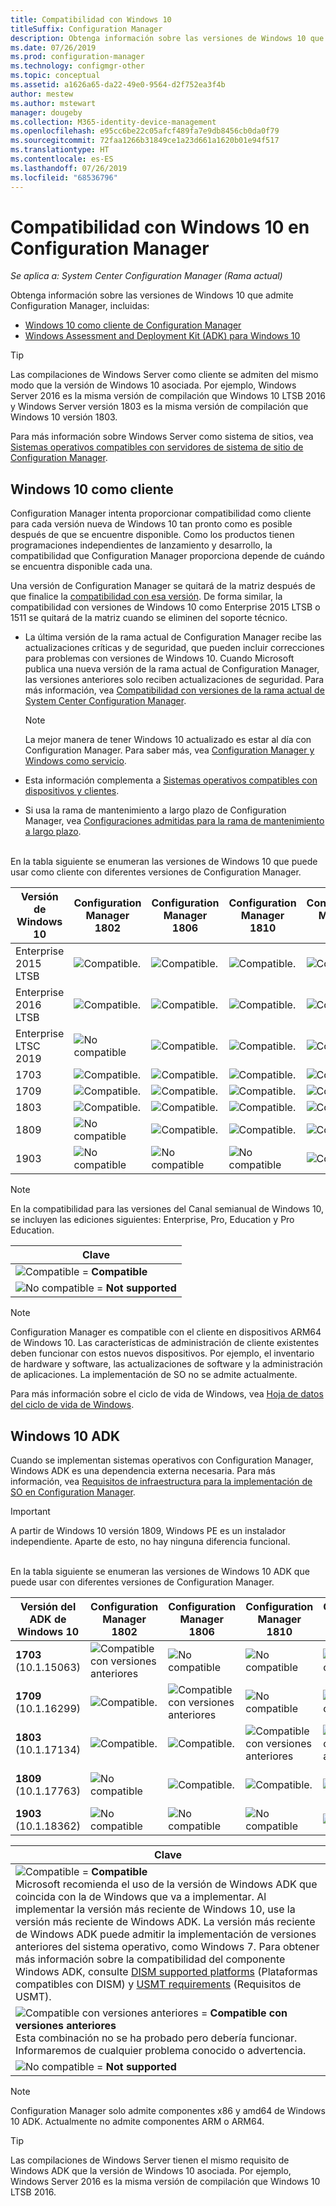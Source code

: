 ```yaml
---
title: Compatibilidad con Windows 10
titleSuffix: Configuration Manager
description: Obtenga información sobre las versiones de Windows 10 que se admiten como clientes o para OSD con System Center Configuration Manager.
ms.date: 07/26/2019
ms.prod: configuration-manager
ms.technology: configmgr-other
ms.topic: conceptual
ms.assetid: a1626a65-da22-49e0-9564-d2f752ea3f4b
author: mestew
ms.author: mstewart
manager: dougeby
ms.collection: M365-identity-device-management
ms.openlocfilehash: e95cc6be22c05afcf489fa7e9db8456cb0da0f79
ms.sourcegitcommit: 72faa1266b31849ce1a23d661a1620b01e94f517
ms.translationtype: HT
ms.contentlocale: es-ES
ms.lasthandoff: 07/26/2019
ms.locfileid: "68536796"
---
```

# <a name="support-for-windows-10-in-configuration-manager"></a>Compatibilidad con Windows 10 en Configuration Manager  

*Se aplica a: System Center Configuration Manager (Rama actual)*

Obtenga información sobre las versiones de Windows 10 que admite Configuration Manager, incluidas:

- [Windows 10 como cliente de Configuration Manager](#windows-10-as-a-client)
- [Windows Assessment and Deployment Kit (ADK) para Windows 10](#windows-10-adk)

> [!Tip]
> Las compilaciones de Windows Server como cliente se admiten del mismo modo que la versión de Windows 10 asociada. Por ejemplo, Windows Server 2016 es la misma versión de compilación que Windows 10 LTSB 2016 y Windows Server versión 1803 es la misma versión de compilación que Windows 10 versión 1803.
>
> Para más información sobre Windows Server como sistema de sitios, vea [Sistemas operativos compatibles con servidores de sistema de sitio de Configuration Manager](/sccm/core/plan-design/configs/supported-operating-systems-for-site-system-servers#bkmk_core).


## <a name="windows-10-as-a-client"></a>Windows 10 como cliente

Configuration Manager intenta proporcionar compatibilidad como cliente para cada versión nueva de Windows 10 tan pronto como es posible después de que se encuentre disponible. Como los productos tienen programaciones independientes de lanzamiento y desarrollo, la compatibilidad que Configuration Manager proporciona depende de cuándo se encuentra disponible cada una.

Una versión de Configuration Manager se quitará de la matriz después de que finalice la [compatibilidad con esa versión](/sccm/core/servers/manage/current-branch-versions-supported). De forma similar, la compatibilidad con versiones de Windows 10 como Enterprise 2015 LTSB o 1511 se quitará de la matriz cuando se eliminen del soporte técnico.

- La última versión de la rama actual de Configuration Manager recibe las actualizaciones críticas y de seguridad, que pueden incluir correcciones para problemas con versiones de Windows 10. Cuando Microsoft publica una nueva versión de la rama actual de Configuration Manager, las versiones anteriores solo reciben actualizaciones de seguridad. Para más información, vea [Compatibilidad con versiones de la rama actual de System Center Configuration Manager](/sccm/core/servers/manage/current-branch-versions-supported).  

    > [!Note]  
    > La mejor manera de tener Windows 10 actualizado es estar al día con Configuration Manager. Para saber más, vea [Configuration Manager y Windows como servicio](/sccm/core/understand/configuration-manager-and-windows-as-service).  

- Esta información complementa a [Sistemas operativos compatibles con dispositivos y clientes](/sccm/core/plan-design/configs/supported-operating-systems-for-clients-and-devices).  

- Si usa la rama de mantenimiento a largo plazo de Configuration Manager, vea [Configuraciones admitidas para la rama de mantenimiento a largo plazo](/sccm/core/understand/supported-configurations-for-ltsb).  

<br/>
En la tabla siguiente se enumeran las versiones de Windows 10 que puede usar como cliente con diferentes versiones de Configuration Manager.

| Versión de Windows 10 | Configuration Manager 1802 | Configuration Manager 1806 | Configuration Manager 1810 | Configuration Manager 1902 | Configuration Manager 1906 |
|---------------------|-----|-----|-----|-----|-----|
| Enterprise 2015 LTSB <!--10/14/2025-->   | ![Compatible.](media/green_check.png) | ![Compatible.](media/green_check.png) | ![Compatible.](media/green_check.png) | ![Compatible.](media/green_check.png) | ![Compatible.](media/green_check.png) |
| Enterprise 2016 LTSB <!--10/13/2026-->   | ![Compatible.](media/green_check.png) | ![Compatible.](media/green_check.png) | ![Compatible.](media/green_check.png) | ![Compatible.](media/green_check.png) | ![Compatible.](media/green_check.png) |
| Enterprise LTSC 2019 <!--01/09/2029-->   | ![No compatible](media/Red_X.png)   | ![Compatible.](media/green_check.png) | ![Compatible.](media/green_check.png) | ![Compatible.](media/green_check.png) | ![Compatible.](media/green_check.png) |
| 1703   <!--10/08/2019-->   | ![Compatible.](media/green_check.png) | ![Compatible.](media/green_check.png) | ![Compatible.](media/green_check.png) | ![Compatible.](media/green_check.png) | ![Compatible.](media/green_check.png) |
| 1709   <!--04/14/2020-->   | ![Compatible.](media/green_check.png) | ![Compatible.](media/green_check.png) | ![Compatible.](media/green_check.png) | ![Compatible.](media/green_check.png) | ![Compatible.](media/green_check.png) |
| 1803   <!--11/10/2020-->   | ![Compatible.](media/green_check.png) | ![Compatible.](media/green_check.png) | ![Compatible.](media/green_check.png) | ![Compatible.](media/green_check.png) | ![Compatible.](media/green_check.png) |
| 1809   <!--05/11/2021-->   | ![No compatible](media/Red_X.png) | ![Compatible.](media/green_check.png) | ![Compatible.](media/green_check.png) | ![Compatible.](media/green_check.png) | ![Compatible.](media/green_check.png) |
| 1903   <!--TBD-->   | ![No compatible](media/Red_X.png) | ![No compatible](media/Red_X.png) | ![No compatible](media/Red_X.png) | ![Compatible.](media/green_check.png) | ![Compatible.](media/green_check.png) |

<!-- lifecycle reference: https://support.microsoft.com/help/13853/windows-lifecycle-fact-sheet -->

> [!Note]  
> En la compatibilidad para las versiones del Canal semianual de Windows 10, se incluyen las ediciones siguientes: Enterprise, Pro, Education y Pro Education.  

| Clave |
|--|
| ![Compatible](media/green_check.png) = **Compatible**  |
| ![No compatible](media/Red_X.png) = **Not supported** |

> [!NOTE]  
> Configuration Manager es compatible con el cliente en dispositivos ARM64 de Windows 10. Las características de administración de cliente existentes deben funcionar con estos nuevos dispositivos. Por ejemplo, el inventario de hardware y software, las actualizaciones de software y la administración de aplicaciones. La implementación de SO no se admite actualmente. <!-- 1353704 -->

Para más información sobre el ciclo de vida de Windows, vea [Hoja de datos del ciclo de vida de Windows](https://support.microsoft.com/help/13853/windows-lifecycle-fact-sheet).


## <a name="windows-10-adk"></a>Windows 10 ADK

Cuando se implementan sistemas operativos con Configuration Manager, Windows ADK es una dependencia externa necesaria. Para más información, vea [Requisitos de infraestructura para la implementación de SO en Configuration Manager](/sccm/osd/plan-design/infrastructure-requirements-for-operating-system-deployment#windows-adk-for-windows-10).

> [!Important]  
> A partir de Windows 10 versión 1809, Windows PE es un instalador independiente. Aparte de esto, no hay ninguna diferencia funcional.

<br/>
En la tabla siguiente se enumeran las versiones de Windows 10 ADK que puede usar con diferentes versiones de Configuration Manager.

| Versión del ADK de Windows 10  | Configuration Manager 1802 | Configuration Manager 1806 | Configuration Manager 1810 | Configuration Manager 1902 | Configuration Manager 1906 |
|--------------------|-----|-----|-----|-----|-----|
| **1703**<br>(10.1.15063) | ![Compatible con versiones anteriores](media/blue_compat.png) | ![No compatible](media/Red_X.png) | ![No compatible](media/Red_X.png) | ![No compatible](media/Red_X.png) | ![No compatible](media/Red_X.png) |
| **1709**<br>(10.1.16299) | ![Compatible.](media/green_check.png) | ![Compatible con versiones anteriores](media/blue_compat.png) | ![No compatible](media/Red_X.png)   | ![No compatible](media/Red_X.png) | ![No compatible](media/Red_X.png) |
| **1803**<br>(10.1.17134) | ![Compatible.](media/green_check.png) | ![Compatible.](media/green_check.png) | ![Compatible con versiones anteriores](media/blue_compat.png) | ![Compatible con versiones anteriores](media/blue_compat.png) | ![No compatible](media/Red_X.png) |
| **1809**<br>(10.1.17763) | ![No compatible](media/Red_X.png) | ![Compatible.](media/green_check.png) | ![Compatible.](media/green_check.png) | ![Compatible.](media/green_check.png) | ![Compatible con versiones anteriores](media/blue_compat.png) |
| **1903**<br>(10.1.18362) | ![No compatible](media/Red_X.png) | ![No compatible](media/Red_X.png) | ![No compatible](media/Red_X.png) | ![Compatible.](media/green_check.png) | ![Compatible.](media/green_check.png) |

|Clave|
|--|
| ![Compatible](media/green_check.png) = **Compatible** <br/> Microsoft recomienda el uso de la versión de Windows ADK que coincida con la de Windows que va a implementar. Al implementar la versión más reciente de Windows 10, use la versión más reciente de Windows ADK. La versión más reciente de Windows ADK puede admitir la implementación de versiones anteriores del sistema operativo, como Windows 7.<!-- SCCMDocs issue 1229 --> Para obtener más información sobre la compatibilidad del componente Windows ADK, consulte [DISM supported platforms](https://docs.microsoft.com/windows-hardware/manufacture/desktop/dism-supported-platforms) (Plataformas compatibles con DISM) y [USMT requirements](https://docs.microsoft.com/windows/deployment/usmt/usmt-requirements#bkmk-1) (Requisitos de USMT). |
| ![Compatible con versiones anteriores](media/blue_compat.png)  = **Compatible con versiones anteriores** <br/> Esta combinación no se ha probado pero debería funcionar. Informaremos de cualquier problema conocido o advertencia. |
| ![No compatible](media/Red_X.png) = **Not supported** |

> [!Note]  
> Configuration Manager solo admite componentes x86 y amd64 de Windows 10 ADK. Actualmente no admite componentes ARM o ARM64.

> [!Tip]
> Las compilaciones de Windows Server tienen el mismo requisito de Windows ADK que la versión de Windows 10 asociada. Por ejemplo, Windows Server 2016 es la misma versión de compilación que Windows 10 LTSB 2016.
